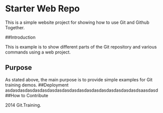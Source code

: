 # Starter Web Repo

This is a simple website project for showing how to use Git and Github Together.

##Introduction

This is example is to show different parts of the Git repository and various commands using a web project.
## Purpose
As stated above, the main purpose is to provide simple examples for Git training demos.
##Deployment
asdasdasdasdasdasdasdasdasdasdasdasdasdasdasdasdasdasdsaasdasd
##How to Contribute

2014 Git.Training.